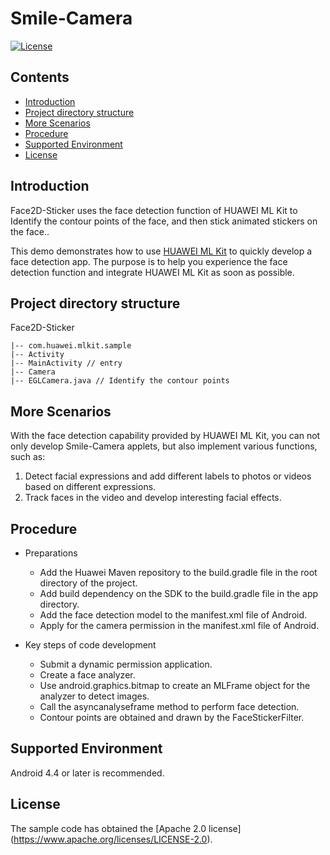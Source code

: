 # Smile-Camera
[![License](https://img.shields.io/badge/Docs-hmsguides-brightgreen)](https://developer.huawei.com/consumer/en/doc/development/HMS-Guides/ml-introduction-4)

## Contents

 * [Introduction](#introduction)
 * [Project directory structure](#project-directory-structure)
 * [More Scenarios](#more-scenarios)
 * [Procedure](#procedure)
 * [Supported Environment](#supported-environment)
 * [License](#license)


## Introduction
Face2D-Sticker uses the face detection function of HUAWEI ML Kit to Identify the contour points of the face, and then stick animated stickers on the face..

This demo demonstrates how to use [HUAWEI ML Kit](https://developer.huawei.com/consumer/en/hms/huawei-mlkit) to quickly develop a face detection app. The purpose is to help you experience the face detection function and integrate HUAWEI ML Kit as soon as possible.

## Project directory structure

Face2D-Sticker

    |-- com.huawei.mlkit.sample
    |-- Activity
    |-- MainActivity // entry
    |-- Camera
    |-- EGLCamera.java // Identify the contour points

## More Scenarios
With the face detection capability provided by HUAWEI ML Kit, you can not only develop Smile-Camera applets, but also implement various functions, such as:
1. Detect facial expressions and add different labels to photos or videos based on different expressions.
2. Track faces in the video and develop interesting facial effects.

## Procedure
- Preparations
  - Add the Huawei Maven repository to the build.gradle file in the root directory of the project.
  - Add build dependency on the SDK to the build.gradle file in the app directory.
  - Add the face detection model to the manifest.xml file of Android.
  - Apply for the camera permission in the manifest.xml file of Android.

- Key steps of code development
  - Submit a dynamic permission application.
  - Create a face analyzer.
  - Use android.graphics.bitmap to create an MLFrame object for the analyzer to detect images.
  - Call the asyncanalyseframe method to perform face detection.
  - Contour points are obtained and drawn by the FaceStickerFilter.

## Supported Environment
Android 4.4 or later is recommended.

## License
The sample code has obtained the [Apache 2.0 license] (https://www.apache.org/licenses/LICENSE-2.0).
